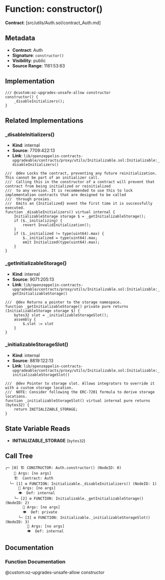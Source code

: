 # Function: constructor()

**Contract**: [src/utils/Auth.sol/contract_Auth.md]

## Metadata

- **Contract**: Auth
- **Signature**: `constructor()`
- **Visibility**: public
- **Source Range**: 1161:53:63

## Implementation

```solidity
/// @custom:oz-upgrades-unsafe-allow constructor
constructor() {
    _disableInitializers();
}
```

## Related Implementations

### _disableInitializers()

- **Kind**: internal
- **Source**: 7709:422:13
- **Link**: `lib/openzeppelin-contracts-upgradeable/contracts/proxy/utils/Initializable.sol:Initializable:_disableInitializers()`

```solidity
///  @dev Locks the contract, preventing any future reinitialization. This cannot be part of an initializer call.
///  Calling this in the constructor of a contract will prevent that contract from being initialized or reinitialized
///  to any version. It is recommended to use this to lock implementation contracts that are designed to be called
///  through proxies.
///  Emits an {Initialized} event the first time it is successfully executed.
function _disableInitializers() virtual internal {
    InitializableStorage storage $ = _getInitializableStorage();
    if ($._initializing) {
        revert InvalidInitialization();
    }
    if ($._initialized != type(uint64).max) {
        $._initialized = type(uint64).max;
        emit Initialized(type(uint64).max);
    }
}
```

### _getInitializableStorage()

- **Kind**: internal
- **Source**: 9071:205:13
- **Link**: `lib/openzeppelin-contracts-upgradeable/contracts/proxy/utils/Initializable.sol:Initializable:_getInitializableStorage()`

```solidity
///  @dev Returns a pointer to the storage namespace.
function _getInitializableStorage() private pure returns (InitializableStorage storage $) {
    bytes32 slot = _initializableStorageSlot();
    assembly {
        $.slot := slot
    }
}
```

### _initializableStorageSlot()

- **Kind**: internal
- **Source**: 8819:122:13
- **Link**: `lib/openzeppelin-contracts-upgradeable/contracts/proxy/utils/Initializable.sol:Initializable:_initializableStorageSlot()`

```solidity
///  @dev Pointer to storage slot. Allows integrators to override it with a custom storage location.
///  NOTE: Consider following the ERC-7201 formula to derive storage locations.
function _initializableStorageSlot() virtual internal pure returns (bytes32) {
    return INITIALIZABLE_STORAGE;
}
```

## State Variable Reads

- **INITIALIZABLE_STORAGE** (`bytes32`)

## Call Tree

```
┌─ [0] 🏗️ CONSTRUCTOR: Auth.constructor() (NodeID: 0)
    💬 Args: [no args]
    🏗️  Contract: Auth
  └─ [1] ⚙️ FUNCTION: Initializable._disableInitializers() (NodeID: 1)
      💬 Args: [no args]
      👁️  Def: internal
    └─ [2] ⚙️ FUNCTION: Initializable._getInitializableStorage() (NodeID: 2)
        💬 Args: [no args]
        👁️  Def: private
      └─ [3] ⚙️ FUNCTION: Initializable._initializableStorageSlot() (NodeID: 3)
          💬 Args: [no args]
          👁️  Def: internal
```

## Documentation

### Function Documentation

@custom:oz-upgrades-unsafe-allow constructor
